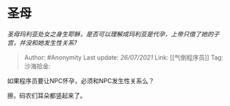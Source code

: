 # 圣母
*圣母玛利亚处女之身生耶稣，是否可以理解成玛利亚是代孕，上帝只借了她的子宫，并没和她发生性关系?*

> Author: #Anonymity
> Last update: *26/07/2021*
> Link: [[气倒程序员]]
> Tag:
> 沙海拾金:

如果程序员要让NPC怀孕，必须和NPC发生性关系么？

擦，码农们耳朵都竖起来了。
